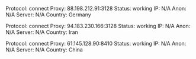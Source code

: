 Protocol: connect
Proxy: 88.198.212.91:3128
Status: working
IP: N/A
Anon: N/A
Server: N/A
Country: Germany

Protocol: connect
Proxy: 94.183.230.166:3128
Status: working
IP: N/A
Anon: N/A
Server: N/A
Country: Iran

Protocol: connect
Proxy: 61.145.128.90:8410
Status: working
IP: N/A
Anon: N/A
Server: N/A
Country: China

